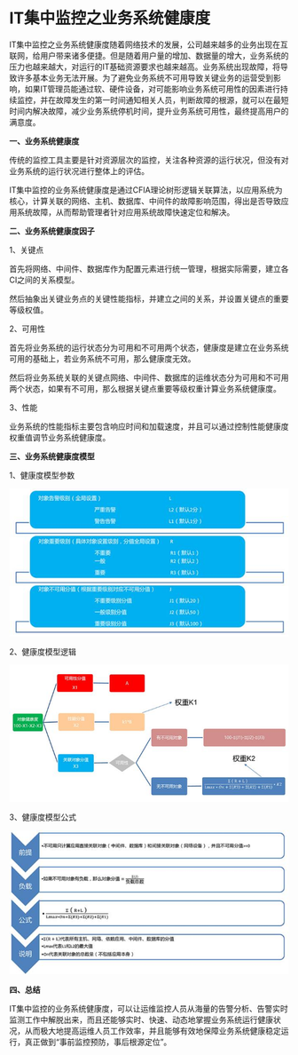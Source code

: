 # IT集中监控之业务系统健康度

IT集中监控之业务系统健康度随着网络技术的发展，公司越来越多的业务出现在互联网，给用户带来诸多便捷。但是随着用户量的增加、数据量的增大，业务系统的压力也越来越大，对运行的IT基础资源要求也越来越高。业务系统出现故障，将导致许多基本业务无法开展。为了避免业务系统不可用导致关键业务的运营受到影响，如果IT管理员能通过软、硬件设备，对可能影响业务系统可用性的因素进行持续监控，并在故障发生的第一时间通知相关人员，判断故障的根源，就可以在最短时间内解决故障，减少业务系统停机时间，提升业务系统可用性，最终提高用户的满意度。

**一、业务系统健康度**

传统的监控工具主要是针对资源层次的监控，关注各种资源的运行状况，但没有对业务系统的运行状况进行整体上的评估。

IT集中监控的业务系统健康度是通过CFIA理论树形逻辑关联算法，以应用系统为核心，计算关联的网络、主机、数据库、中间件的故障影响范围，得出是否导致应用系统故障，从而帮助管理者针对应用系统故障快速定位和解决。

**二、业务系统健康度因子**

1、关键点

首先将网络、中间件、数据库作为配置元素进行统一管理，根据实际需要，建立各CI之间的关系模型。

然后抽象出关键业务点的关键性能指标，并建立之间的关系，并设置关键点的重要等级权值。

2、可用性

首先将业务系统的运行状态分为可用和不可用两个状态，健康度是建立在业务系统可用的基础上，若业务系统不可用，那么健康度无效。

然后将业务系统关联的关键点网络、中间件、数据库的运维状态分为可用和不可用两个状态，如果有不可用，那么根据关键点重要等级权重计算业务系统健康度。

3、性能

业务系统的性能指标主要包含响应时间和加载速度，并且可以通过控制性能健康度权重值调节业务系统健康度。

**三、业务系统健康度模型**

1、健康度模型参数



![img](assets/20160526104004_8961.jpg)



2、健康度模型逻辑



![img](assets/20160526104030_6929.jpg)



3、健康度模型公式



![img](assets/20160526104050_9273.jpg)





**四、总结**

IT集中监控的业务系统健康度，可以让运维监控人员从海量的告警分析、告警实时监测工作中解脱出来，而且还能够实时、快速、动态地掌握业务系统运行健康状况，从而极大地提高运维人员工作效率，并且能够有效地保障业务系统健康稳定运行，真正做到“事前监控预防，事后根源定位”。